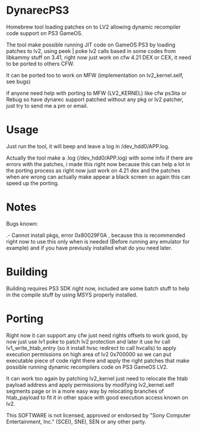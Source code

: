 DynarecPS3
==========

Homebrew tool loading patches on to LV2 allowing dynamic recompiler code support on PS3 GameOS.
  
The tool make possible running JIT code on GameOS PS3 by loading patches to lv2, using peek | poke lv2 calls based in some codes from libkammy stuff on 3.41, right now just work on cfw 4.21 DEX or CEX, it need to be ported to others CFW.

It can be ported too to work on MFW (implementation on lv2_kernel.self, see bugs)

if anyone need help with porting to MFW (LV2_KERNEL) like cfw ps3ita or Rebug so have dynarec support patched without any pkg or lv2 patcher, just try to send me a pm or email.

Usage
==========

Just run the tool, it will beep and leave a log in /dev_hdd0/APP.log.

Actually the tool make a .log (/dev_hdd0/APP.log) with some info if there are errors with the patches, i made this right now because this can help a lot in the porting process as right now just work on 4.21 dex and the patches when are wrong can actually make appear a black screen so again this can speed up the porting.

Notes
==========

Bugs known:

.- Cannot install pkgs, error 0x80029F0A , because this is recommended right now to use this only when is needed (Before running any emulator for example) and if you have previusly installed what do you need later.

Building
==========

Building requires PS3 SDK right now, included are some batch stuff to help in the compile stuff by using MSYS properly installed.

Porting
==========

Right now it can support any cfw just need rights offsets to work good, by now just use lv1 poke to patch 
lv2 protection and later it use hv call lv1_write_htab_entry (so it install hvsc redirect to call hvcalls)
to apply execution permissions on high area of lv2 0x700000 so we can put executable piece of code right there and apply the right patches that make possible running dynamic recompilers code on PS3 GameOS LV2.

It can work too again by patching lv2_kernel just need to relocate the htab payload address and apply permissions by modifying lv2_kernel.self segments page or in a more easy way by relocating branches of htab_payload to fit it in other space with good execution access known on lv2.

This SOFTWARE is not licensed, approved or endorsed by "Sony Computer Entertainment, Inc." (SCEI), SNEI,
SEN or any other party.
